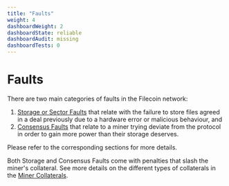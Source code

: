 ```yaml
---
title: "Faults"
weight: 4
dashboardWeight: 2
dashboardState: reliable
dashboardAudit: missing
dashboardTests: 0
---
```


# Faults

There are two main categories of faults in the Filecoin network:

1. [Storage or Sector Faults](sector#sector-faults) that relate with the failure to store files agreed in a deal previously due to a hardware error or malicious behaviour, and
2. [Consensus Faults](expected_consensus#consensus-faults) that relate to a miner trying deviate from the protocol in order to gain more power than their storage deserves.

Please refer to the corresponding sections for more details.

Both Storage and Consensus Faults come with penalties that slash the miner's collateral. See more details on the different types of collaterals in the [Miner Collaterals](filecoin_mining#miner_collaterals).
